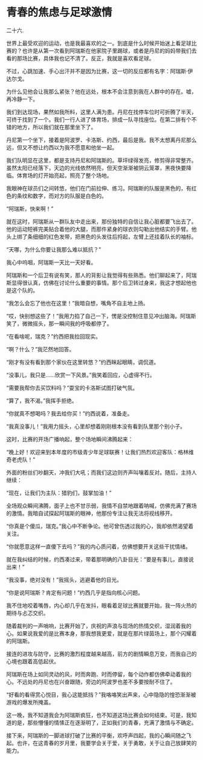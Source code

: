 # 青春的焦虑与足球激情

二十六.

世界上最受欢迎的运动，也是我最喜欢的之一。到底是什么时候开始迷上看足球比赛的？也许是从第一次看到阿瑞斯在他家院子里踢球，或者是丹尼的妈妈带我们去看的那场比赛，具体我也记不清了。反正，我就是喜欢看足球。

不过，心跳加速、手心出汗并不是因为比赛，这一切的反应都有名字：阿瑞斯·伊达尔戈。

为什么见他会让我那么紧张？他在远处，根本不会注意到我在人群中的存在。嘘，再冷静一下。

我们到达现场，果然如我所料，这里人满为患。丹尼在找停车位时可折腾了半天，可终于找到了一个。我们一行人进了体育场，排成一队寻找座位。在第二排有个不错的地方，所以我们就在那里坐下了。

丹尼第一个坐下，接着是阿波罗、卡洛斯、约西，最后是我。我不太想离丹尼那么远，但又不想让约西以为我不愿意和他坐一起。 

我们队明显在这里，都是支持丹尼和阿瑞斯的。草坪绿得发亮，修剪得非常整齐。虽然太阳已经落下，天边的光线依然明亮，但天空渐渐被阴云笼罩，黑夜快要降临。体育场的灯开始亮起，照亮了整个场地。

我眼神在球员们之间转悠，他们在门前拉伸、练习。阿瑞斯的队服是黑色的，有红色的条纹和数字，而对方的队服是白色的。

“阿瑞斯，快来啊！”

就在这时，阿瑞斯从一群队友中走出来，那份独特的自信让我心脏都要飞出去了。他的运动短裤完美贴合着他的大腿，而那件紧身的球衣则勾勒出他结实的手臂。他头上绑了条细细的红色发带，把黑色的头发往后捋起，左臂上还挂着队长的袖标。

“天哪，为什么你要让我那么难以抵抗？”

我心中呜咽，阿瑞斯一天比一天好看。

阿瑞斯和一个后卫有说有笑，那人的背影让我觉得有些熟悉。他们聊起来了，阿瑞斯显得很认真，仿佛在讨论什么重要的事情。那个后卫转过身来，我这才想起他也是这个队的。

“我怎么会忘了他也在这里！”我暗自想，嘴角不自主地上扬。

“哎，快别想这些了！”我用力掐了自己一下，愣是没控制住意见冲出脑海。阿瑞斯笑了，微微摇头，那一瞬间我的呼吸都停了。

“在看啥呢，瑞克？”约西把我拉回现实。

“啊？什么？”我茫然地回答。

“刚才有没有看到那个家伙在这里转悠？”约西眯起眼睛，调侃道。

“没事儿，我只是……欣赏一下风景。”我笑着回应，心虚得不行。

“需要我帮你去买饮料吗？”耍宝的卡洛斯试图打破气氛。

“算了，我不渴。”我挥手拒绝。

“你就真不想喝吗？我去给你买！”约西说着，准备走。

“我真没事儿！”我用力摇头，心里却想着刚刚根本没有看到队里那个别小子。

这时，比赛的开场广播响起，整个场地瞬间沸腾起来：

“晚上好！欢迎来到本年度的市级青少年足球联赛！让我们热烈欢迎客队：格林维奇老虎队！”

外面的粉丝们吵翻天，冲我们大吼；而我们这边则齐声叫嚷着反对。随后，主持人继续：

“现在，让我们为主队：猎豹们，鼓掌加油！”

全场观众瞬间沸腾，面子上也不甘示弱，我情不自禁地跟着呐喊，仿佛充满了赛场的激情。我暗自试探起阿瑞斯的眼神，他那份专注让我无法将视线移开。

“你真是个傻瓜，瑞克。”我心中不断争论。他可曾伤透过我的心，我却依然渴望着关注。

“你就愿意这样一直傻下去吗？”我的内心质问着，仿佛想要开关这些干扰情绪。

就在我纠结的时候，约西凑过来，带着那明确的八卦目光：“要是有事儿，直接说出来！”

“我没事，绝对没有！”我摇头，逃避着他的目光。

“你是说阿瑞斯？肯定有问题！”约西几乎是指向核心问题。

我不住地咬着嘴唇，内心却几乎在发抖，眼看着足球比赛就要开始，我一阵火热的期待与忐忑交织。

随着裁判的一声哨响，比赛开始了，庆祝的声浪与现场的热情交织，湿润着我的心。如果说我爱的是比赛本身，那我想我更爱，就是在那片绿茵场上，那个闪耀着的阿瑞斯。

接连的进攻与防守，比赛的激烈程度越来越高，前方的剧情瞬息万变，而我自己的心境也跟着高低起伏。

阿瑞斯在场上如同灵动的风，时而奔跑、时而停留，每个动作都仿佛牵动着我的心。不远处的丹尼也在兴奋跟随，旁边的阿波罗也差不多要按耐不住了。

“好看的看得赏心悦目，我心这能抵挡？”我咯咯笑出声来，心中隐隐的惶恐渐渐被游戏的爆发所掩盖。

这一晚，我不知道我会为阿瑞斯疯狂，也不知道这场比赛会如何结束。可是，我知道的是，那些懵懂的情愫正在逐渐明了，正如我们的青春，充满了激情与不确定。

接下来，阿瑞斯的一脚进球打破了比赛的平衡，欢呼声四起，我的心瞬间随之飞起。也许，在这青春的岁月里，我要学会关于爱，关于勇敢，关于让自己放肆笑的能力。